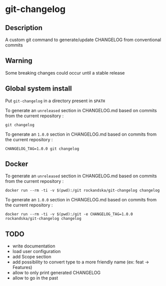 # git-changelog

## Description

A custom git command to generate/update CHANGELOG from conventional commits

## Warning

Some breaking changes could occur until a stable release

## Global system install

Put `git-changelog` in a directory present in `$PATH`

To generate an `unreleased` section in CHANGELOG.md based on commits from the current repository :

```
git changelog
```

To generate an `1.0.0` section in CHANGELOG.md based on commits from the current repository :

```
CHANGELOG_TAG=1.0.0 git changelog
```

## Docker

To generate an `unreleased` section in CHANGELOG.md based on commits from the current repository :

```
docker run --rm -ti -v $(pwd):/git rockandska/git-changelog changelog
```

To generate an `1.0.0` section in CHANGELOG.md based on commits from the current repository :

```
docker run --rm -ti -v $(pwd):/git -e CHANGELOG_TAG=1.0.0 rockandska/git-changelog changelog
```

## TODO

- write documentation
- load user configuration
- add Scope section
- add possibility to convert type to a more friendly name (ex: feat -> Features)
- allow to only print generated CHANGELOG
- allow to go in the past
